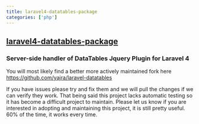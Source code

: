 ```yaml
---
title: laravel4-datatables-package
categories: ['php']
---
```

## [laravel4-datatables-package](https://github.com/bgultekin/laravel4-datatables-package)

### Server-side handler of DataTables Jquery Plugin for Laravel 4


You will most likely find a better more actively maintained fork here https://github.com/yajra/laravel-datatables

If you have issues please try and fix them and we will pull the changes if we can verify they work. That being said this project lacks automatic testing so it has become a difficult project to maintain. Please let us know if you are interested in adopting and maintaining this project, it is still pretty useful. 60% of the time, it works every time.
